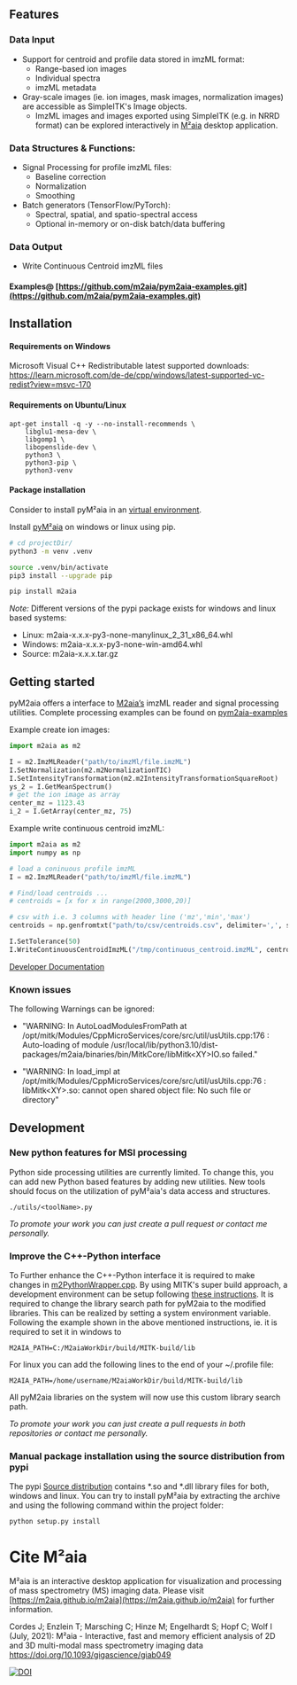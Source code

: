 ## Features

### Data Input
- Support for centroid and profile data stored in imzML format:
    - Range-based ion images
    - Individual spectra
    - imzML metadata
- Gray-scale images (ie. ion images, mask images, normalization images) are accessible as SimpleITK's Image objects.
    - ImzML images and images exported using SimpleITK (e.g. in NRRD format) can be explored interactively in [M²aia](https://m2aia.de) desktop application.

### Data Structures & Functions:
- Signal Processing for profile imzML files:
    - Baseline correction
    - Normalization
    - Smoothing
- Batch generators (TensorFlow/PyTorch):
    - Spectral, spatial, and spatio-spectral access
    - Optional in-memory or on-disk batch/data buffering

### Data Output
- Write Continuous Centroid imzML files

#### Examples@ [https://github.com/m2aia/pym2aia-examples.git](https://github.com/m2aia/pym2aia-examples.git)

## Installation

#### Requirements on Windows

Microsoft Visual C++ Redistributable latest supported downloads:
https://learn.microsoft.com/de-de/cpp/windows/latest-supported-vc-redist?view=msvc-170

#### Requirements on Ubuntu/Linux

```
apt-get install -q -y --no-install-recommends \
    libglu1-mesa-dev \
    libgomp1 \
    libopenslide-dev \
    python3 \
    python3-pip \
    python3-venv
```

#### Package installation 
Consider to install pyM²aia in an [virtual environment](https://packaging.python.org/en/latest/tutorials/installing-packages/#creating-and-using-virtual-environments).

Install [pyM²aia](https://pypi.org/project/m2aia/) on windows or linux using pip.

```sh
# cd projectDir/
python3 -m venv .venv

source .venv/bin/activate
pip3 install --upgrade pip

pip install m2aia
```

_Note:_ Different versions of the pypi package exists for windows and linux based systems:
 - Linux: m2aia-x.x.x-py3-none-manylinux_2_31_x86_64.whl 
 - Windows: m2aia-x.x.x-py3-none-win-amd64.whl 
 - Source: m2aia-x.x.x.tar.gz


## Getting started

pyM2aia offers a interface to [M2aia’s](https://github.com/m2aia/m2aia) imzML reader and signal processing utilities.
Complete processing examples can be found on [pym2aia-examples](https://github.com/m2aia/pym2aia-examples)

Example create ion images:

```python
import m2aia as m2

I = m2.ImzMLReader("path/to/imzMl/file.imzML")
I.SetNormalization(m2.m2NormalizationTIC)
I.SetIntensityTransformation(m2.m2IntensityTransformationSquareRoot)
ys_2 = I.GetMeanSpectrum()
# get the ion image as array
center_mz = 1123.43
i_2 = I.GetArray(center_mz, 75)
```


Example write continuous centroid imzML:
```python
import m2aia as m2
import numpy as np

# load a coninuous profile imzML
I = m2.ImzMLReader("path/to/imzMl/file.imzML")

# Find/load centroids ...
# centroids = [x for x in range(2000,3000,20)]

# csv with i.e. 3 columns with header line ('mz','min','max')
centroids = np.genfromtxt("path/to/csv/centroids.csv", delimiter=',', skip_header=1)[:,0]

I.SetTolerance(50)
I.WriteContinuousCentroidImzML("/tmp/continuous_centroid.imzML", centroids)
```

[Developer Documentation](https://data.jtfc.de/pym2aia/sphinx-build/html/m2aia.html#module-m2aia.ImageIO)



### Known issues

The following Warnings can be ignored:
- "WARNING: In AutoLoadModulesFromPath at /opt/mitk/Modules/CppMicroServices/core/src/util/usUtils.cpp:176 : Auto-loading of module /usr/local/lib/python3.10/dist-packages/m2aia/binaries/bin/MitkCore/libMitk\<XY\>IO.so failed."

- "WARNING: In load_impl at /opt/mitk/Modules/CppMicroServices/core/src/util/usUtils.cpp:76 : libMitk\<XY\>.so: cannot open shared object file: No such file or directory"

## Development

### New python features for MSI processing
Python side processing utilities are currently limited. To change this, you can add new Python based features by adding new utilities.
New tools should focus on the utilization of pyM²aia's data access and structures.

```
./utils/<toolName>.py
```

_To promote your work you can just create a pull request or contact me personally._


### Improve the C++-Python interface
To Further enhance the C++-Python interface it is required to make changes in [m2PythonWrapper.cpp](https://github.com/m2aia/m2aia/blob/develop/Modules/M2aiaCore/src/IO/m2PythonWrapper.cpp). By using MITK's super build approach, a development environment can be setup following [these instructions](https://m2aia.de/development.html). It is required to change the library search path for pyM2aia to the modified libraries. This can be realized by setting a system environment variable. Following the example shown in the above mentioned instructions, ie. it is required to set it in windows to 
```
M2AIA_PATH=C:/M2aiaWorkDir/build/MITK-build/lib
```

For linux you can add the following lines to the end of your ~/.profile file:

```
M2AIA_PATH=/home/username/M2aiaWorkDir/build/MITK-build/lib
```

All pyM2aia libraries on the system will now use this custom library search path.

_To promote your work you can just create a pull requests in both repositories or contact me personally._

### Manual package installation using the source distribution from pypi

The pypi [Source distribution](https://pypi.org/project/m2aia/#files) contains *.so and *.dll library files for both, windows and linux. You can try to install pyM²aia by extracting the archive and using the following command within the project folder:

```
python setup.py install
```


# Cite M²aia

M²aia is an interactive desktop application for visualization and processing of mass spectrometry (MS) imaging data. Please visit [https://m2aia.github.io/m2aia](https://m2aia.github.io/m2aia) for further information.

Cordes J; Enzlein T; Marsching C; Hinze M; Engelhardt S; Hopf C; Wolf I (July, 2021): M²aia - Interactive, fast and memory efficient analysis of 2D and 3D multi-modal mass spectrometry imaging data https://doi.org/10.1093/gigascience/giab049

[![DOI](https://zenodo.org/badge/554270311.svg)](https://zenodo.org/badge/latestdoi/554270311)
